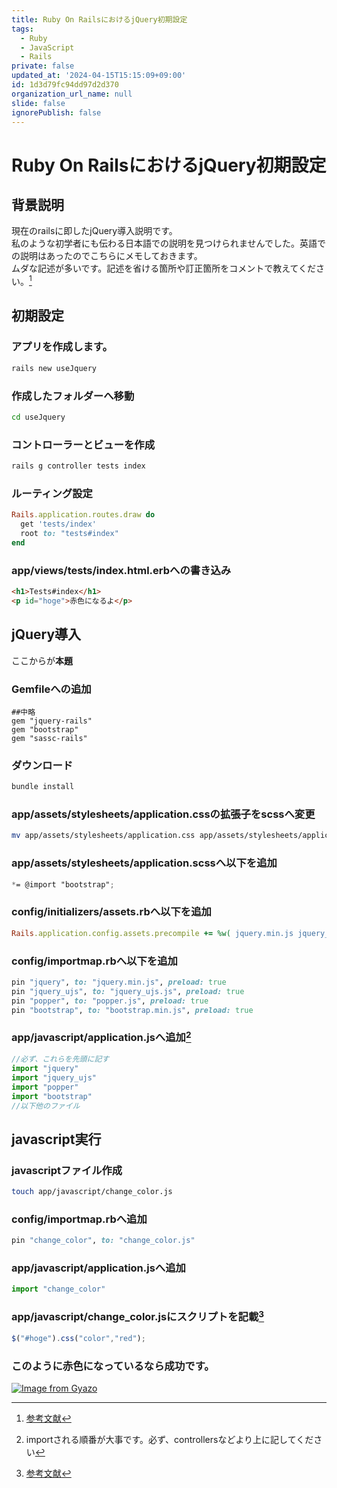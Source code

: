```yaml
---
title: Ruby On RailsにおけるjQuery初期設定
tags:
  - Ruby
  - JavaScript
  - Rails
private: false
updated_at: '2024-04-15T15:15:09+09:00'
id: 1d3d79fc94dd97d2d370
organization_url_name: null
slide: false
ignorePublish: false
---
```

# Ruby On RailsにおけるjQuery初期設定
## 背景説明
現在のrailsに即したjQuery導入説明です。  
私のような初学者にも伝わる日本語での説明を見つけられませんでした。英語での説明はあったのでこちらにメモしておきます。  
ムダな記述が多いです。記述を省ける箇所や訂正箇所をコメントで教えてください。[^1]

[^1]:[参考文献](https://stackoverflow.com/questions/70921378/how-to-install-jquery-and-bootstrap-in-rails-7-app-using-esbuild-without-webpac)

## 初期設定
### アプリを作成します。
```sh
rails new useJquery
```
### 作成したフォルダーへ移動
```sh
cd useJquery
```
### コントローラーとビューを作成
```sh
rails g controller tests index
```
### ルーティング設定
```ruby
Rails.application.routes.draw do
  get 'tests/index'
  root to: "tests#index"
end
```
### app/views/tests/index.html.erbへの書き込み
```html
<h1>Tests#index</h1>
<p id="hoge">赤色になるよ</p>
```
## jQuery導入
ここからが**本題**
### Gemfileへの追加
```gemfile
##中略
gem "jquery-rails"
gem "bootstrap"
gem "sassc-rails"
```
### ダウンロード
```sh
bundle install
```

### app/assets/stylesheets/application.cssの拡張子をscssへ変更
```sh
mv app/assets/stylesheets/application.css app/assets/stylesheets/application.scss
```
### app/assets/stylesheets/application.scssへ以下を追加
```scss
*= @import "bootstrap";
```

### config/initializers/assets.rbへ以下を追加
```ruby
Rails.application.config.assets.precompile += %w( jquery.min.js jquery_ujs.js bootstrap.min.js popper.js )
```
### config/importmap.rbへ以下を追加
```ruby
pin "jquery", to: "jquery.min.js", preload: true
pin "jquery_ujs", to: "jquery_ujs.js", preload: true
pin "popper", to: "popper.js", preload: true
pin "bootstrap", to: "bootstrap.min.js", preload: true
```

### app/javascript/application.jsへ追加[^2]
```javascript
//必ず、これらを先頭に記す
import "jquery"
import "jquery_ujs"
import "popper"
import "bootstrap"
//以下他のファイル
```
[^2]:importされる順番が大事です。必ず、controllersなどより上に記してください

## javascript実行
### javascriptファイル作成
```sh
touch app/javascript/change_color.js
```
### config/importmap.rbへ追加
```ruby
pin "change_color", to: "change_color.js"
```
### app/javascript/application.jsへ追加
```javascript
import "change_color"
```

### app/javascript/change_color.jsにスクリプトを記載[^3]
```javascript 
$("#hoge").css("color","red");
```
[^3]:[参考文献](https://qiita.com/ngron/items/95846bd630a723e00038)

### このように赤色になっているなら成功です。
[![Image from Gyazo](https://i.gyazo.com/2289012162a3741a52aa28b5d1a93e59.png)](https://gyazo.com/2289012162a3741a52aa28b5d1a93e59)
